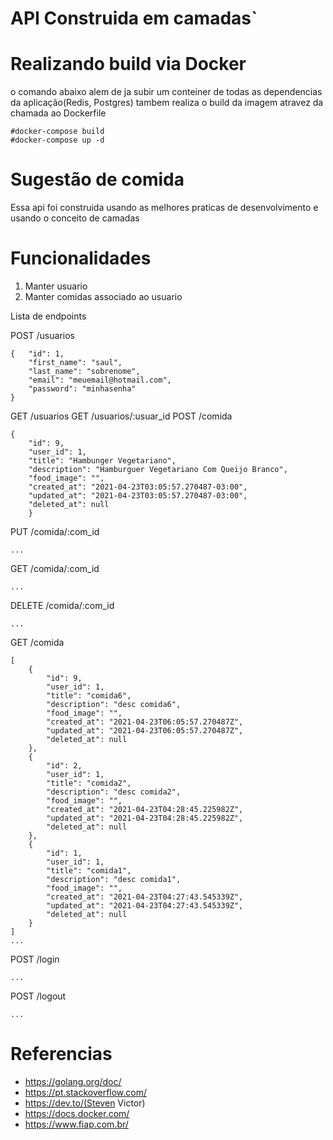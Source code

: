 # API Construida em camadas`


# Realizando build via Docker
o comando abaixo alem de ja subir um conteiner de todas as dependencias da aplicação(Redis, Postgres) tambem realiza o build da imagem atravez da chamada ao Dockerfile

	#docker-compose build
    #docker-compose up -d

# Sugestão de comida

Essa api foi construida usando as melhores praticas de desenvolvimento e usando o conceito de camadas


# Funcionalidades

 1. Manter usuario
 2. Manter comidas associado ao usuario


Lista de endpoints

POST   /usuarios

    {	"id": 1,
    	"first_name": "saul",
    	"last_name": "sobrenome",
    	"email": "meuemail@hotmail.com",
    	"password": "minhasenha"
    }

GET    /usuarios
GET    /usuarios/:usuar_id
POST   /comida

    {
        "id": 9,
        "user_id": 1,
        "title": "Hambunger Vegetariano",
        "description": "Hamburguer Vegetariano Com Queijo Branco",
        "food_image": "",
        "created_at": "2021-04-23T03:05:57.270487-03:00",
        "updated_at": "2021-04-23T03:05:57.270487-03:00",
        "deleted_at": null
        }


PUT    /comida/:com_id

    ...

GET    /comida/:com_id

    ...

DELETE /comida/:com_id

    ...

GET    /comida

    [
        {
            "id": 9,
            "user_id": 1,
            "title": "comida6",
            "description": "desc comida6",
            "food_image": "",
            "created_at": "2021-04-23T06:05:57.270487Z",
            "updated_at": "2021-04-23T06:05:57.270487Z",
            "deleted_at": null
        },
        {
            "id": 2,
            "user_id": 1,
            "title": "comida2",
            "description": "desc comida2",
            "food_image": "",
            "created_at": "2021-04-23T04:28:45.225982Z",
            "updated_at": "2021-04-23T04:28:45.225982Z",
            "deleted_at": null
        },
        {
            "id": 1,
            "user_id": 1,
            "title": "comida1",
            "description": "desc comida1",
            "food_image": "",
            "created_at": "2021-04-23T04:27:43.545339Z",
            "updated_at": "2021-04-23T04:27:43.545339Z",
            "deleted_at": null
        }
    ]
    ...

POST   /login

    ...

POST   /logout

    ...

# Referencias

* https://golang.org/doc/
* https://pt.stackoverflow.com/
* https://dev.to/(Steven Victor)
* https://docs.docker.com/
* https://www.fiap.com.br/
